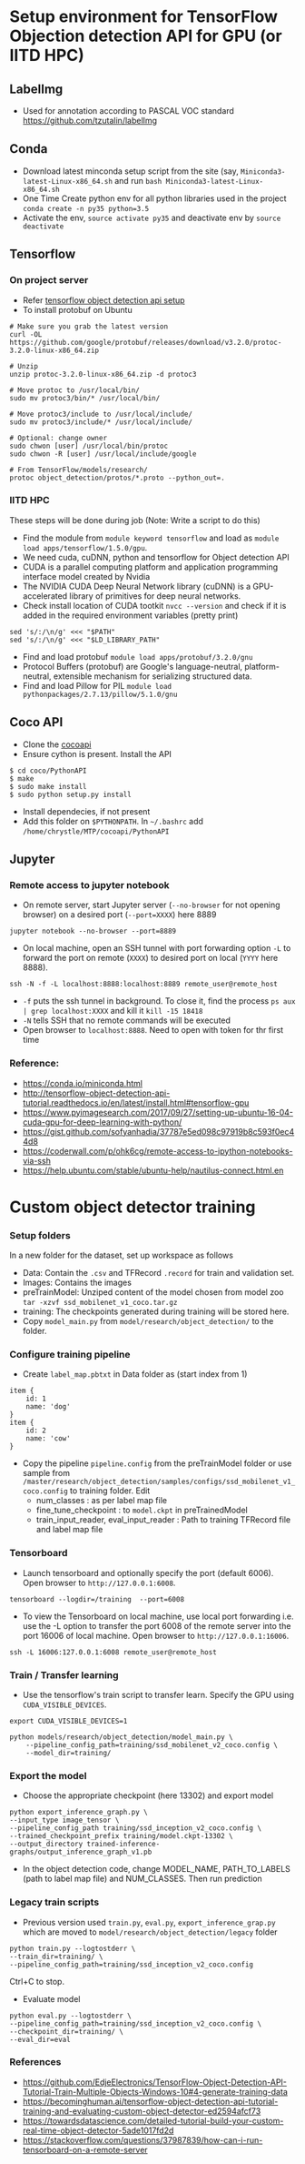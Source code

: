 # Setup environment for TensorFlow Objection detection API for GPU (or IITD HPC)

## LabelImg
- Used for annotation according to PASCAL VOC standard
https://github.com/tzutalin/labelImg

## Conda 
- Download latest minconda setup script from the site (say, `Miniconda3-latest-Linux-x86_64.sh` and run `bash Miniconda3-latest-Linux-x86_64.sh`
- One Time Create python env for all python libraries used in the project `conda create -n py35 python=3.5`
- Activate the env, `source activate py35` and deactivate env by `source deactivate`

## Tensorflow
### On project server
- Refer [tensorflow object detection api setup](http://tensorflow-object-detection-api-tutorial.readthedocs.io/en/latest/install.html#tensorflow-gpu)
- To install protobuf on Ubuntu
```
# Make sure you grab the latest version
curl -OL https://github.com/google/protobuf/releases/download/v3.2.0/protoc-3.2.0-linux-x86_64.zip

# Unzip
unzip protoc-3.2.0-linux-x86_64.zip -d protoc3

# Move protoc to /usr/local/bin/
sudo mv protoc3/bin/* /usr/local/bin/

# Move protoc3/include to /usr/local/include/
sudo mv protoc3/include/* /usr/local/include/

# Optional: change owner
sudo chwon [user] /usr/local/bin/protoc
sudo chwon -R [user] /usr/local/include/google

# From TensorFlow/models/research/
protoc object_detection/protos/*.proto --python_out=.
```

### IITD HPC 
These steps will be done during job (Note: Write a script to do this)
- Find the module from `module keyword tensorflow` and load as `module load apps/tensorflow/1.5.0/gpu`.
- We need cuda, cuDNN, python and tensorflow for Object detection API
- CUDA is a parallel computing platform and application programming interface model created by Nvidia
- The NVIDIA CUDA Deep Neural Network library (cuDNN) is a GPU-accelerated library of primitives for deep neural networks.
- Check install location of CUDA tootkit `nvcc --version` and check if it is added in the required environment variables (pretty print) 
```
sed 's/:/\n/g' <<< "$PATH"
sed 's/:/\n/g' <<< "$LD_LIBRARY_PATH"
```
- Find and load protobuf `module load apps/protobuf/3.2.0/gnu`
- Protocol Buffers (protobuf) are Google's language-neutral, platform-neutral, extensible mechanism for serializing structured data.
- Find and load Pillow for PIL `module load pythonpackages/2.7.13/pillow/5.1.0/gnu`

## Coco API
- Clone the [cocoapi](https://github.com/cocodataset/cocoapi) 
- Ensure cython is present. Install the API
```
$ cd coco/PythonAPI
$ make
$ sudo make install
$ sudo python setup.py install
```
- Install dependecies, if not present
- Add this folder on `$PYTHONPATH`. In `~/.bashrc` add `/home/chrystle/MTP/cocoapi/PythonAPI`

## Jupyter 
### Remote access to jupyter notebook
- On remote server, start Jupyter server (`--no-browser` for not opening browser) on a desired port (`--port=XXXX`) here 8889 
```
jupyter notebook --no-browser --port=8889
```
- On local machine, open an SSH tunnel with port forwarding option `-L` to forward the port on remote (`XXXX`) to desired port on local (`YYYY` here 8888). 
``` 
ssh -N -f -L localhost:8888:localhost:8889 remote_user@remote_host
```
- `-f` puts the ssh tunnel in background. To close it, find the process `ps aux | grep localhost:XXXX` and kill it `kill -15 18418`
- `-N` tells SSH that no remote commands will be executed
- Open browser to `localhost:8888`. Need to open with token for thr first time

### Reference: 
- https://conda.io/miniconda.html
- http://tensorflow-object-detection-api-tutorial.readthedocs.io/en/latest/install.html#tensorflow-gpu
- https://www.pyimagesearch.com/2017/09/27/setting-up-ubuntu-16-04-cuda-gpu-for-deep-learning-with-python/
- https://gist.github.com/sofyanhadia/37787e5ed098c97919b8c593f0ec44d8
- https://coderwall.com/p/ohk6cg/remote-access-to-ipython-notebooks-via-ssh
- https://help.ubuntu.com/stable/ubuntu-help/nautilus-connect.html.en


# Custom object detector training
### Setup folders
In a new folder for the dataset, set up workspace as follows
- Data: Contain the `.csv` and TFRecord `.record` for train and validation set.
- Images: Contains the images 
- preTrainModel: Unziped content of the model chosen from model zoo  `tar -xzvf ssd_mobilenet_v1_coco.tar.gz`
- training: The checkpoints generated during training will be stored here.
- Copy `model_main.py` from `model/research/object_detection/` to the folder.

### Configure training pipeline
- Create `label_map.pbtxt` in Data folder as (start index from 1)
```
item {
    id: 1
    name: 'dog'
}
item {
    id: 2
    name: 'cow'
}
```
- Copy the pipeline `pipeline.config` from the preTrainModel folder or use sample from `/master/research/object_detection/samples/configs/ssd_mobilenet_v1_coco.config` to training folder. Edit 
  - num_classes : as per label map file
  - fine_tune_checkpoint : to `model.ckpt` in preTrainedModel
  - train_input_reader, eval_input_reader : Path to training TFRecord file and label map file
  
### Tensorboard
- Launch tensorboard and optionally specify the port (default 6006). Open browser to `http://127.0.0.1:6008`. 
```
tensorboard --logdir=/training  --port=6008
```
- To view the Tensorboard on local machine, use local port forwarding i.e. use the -L option to transfer the port 6008 of the remote server into the port 16006 of local machine. Open browser to `http://127.0.0.1:16006`. 
```
ssh -L 16006:127.0.0.1:6008 remote_user@remote_host
```

### Train / Transfer learning
- Use the tensorflow's train script to transfer learn. Specify the GPU using `CUDA_VISIBLE_DEVICES`.
```
export CUDA_VISIBLE_DEVICES=1

python models/research/object_detection/model_main.py \
    --pipeline_config_path=training/ssd_mobilenet_v2_coco.config \
    --model_dir=training/
```

### Export the model
- Choose the appropriate checkpoint (here 13302) and export model
```
python export_inference_graph.py \
--input_type image_tensor \
--pipeline_config_path training/ssd_inception_v2_coco.config \
--trained_checkpoint_prefix training/model.ckpt-13302 \
--output_directory trained-inference-graphs/output_inference_graph_v1.pb
```
- In the object detection code, change MODEL_NAME, PATH_TO_LABELS (path to label map file)  and NUM_CLASSES. Then run prediction

### Legacy train scripts
- Previous version used `train.py`, `eval.py`, `export_inference_grap.py` which are moved to `model/research/object_detection/legacy` folder
```
python train.py --logtostderr \
--train_dir=training/ \
--pipeline_config_path=training/ssd_inception_v2_coco.config
```
Ctrl+C to stop.
- Evaluate model
```
python eval.py --logtostderr \
--pipeline_config_path=training/ssd_inception_v2_coco.config \
--checkpoint_dir=training/ \
--eval_dir=eval
```

### References
- https://github.com/EdjeElectronics/TensorFlow-Object-Detection-API-Tutorial-Train-Multiple-Objects-Windows-10#4-generate-training-data
- https://becominghuman.ai/tensorflow-object-detection-api-tutorial-training-and-evaluating-custom-object-detector-ed2594afcf73
- https://towardsdatascience.com/detailed-tutorial-build-your-custom-real-time-object-detector-5ade1017fd2d
- https://stackoverflow.com/questions/37987839/how-can-i-run-tensorboard-on-a-remote-server
